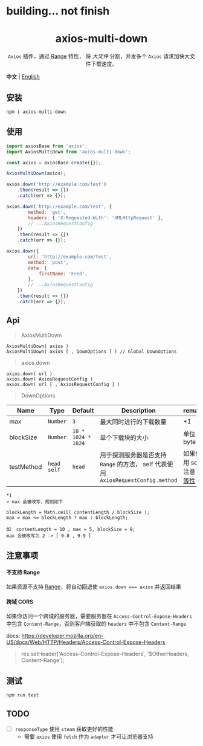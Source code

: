 # building... not finish

<h1 align="center">axios-multi-down</h1>

<p align="center"><code>Axios</code> 插件，通过 <a href='https://developer.mozilla.org/en-US/docs/Web/HTTP/Headers/Range' target='_blank'>Range</a> 特性， 将 <i>大文件</i> 分割，并发多个 <code>Axios</code> 请求加快大文件下载速度。</p>

**中文** | [English](./README.md)

## 安装

```
npm i axios-multi-down
```

## 使用

```js
import axiosBase from 'axios';
import AxiosMultiDown from 'axios-multi-down';

const axios = axiosBase.create({});

AxiosMultiDown(axios);

axios.down('http://example.com/test')
	.then(result => {})
	.catch(err => {});

axios.down('http://example.com/test', {
		method: 'get',
		headers: { 'X-Requested-With': 'XMLHttpRequest' },
		// ...AxiosRequestConfig
	})
	.then(result => {})
	.catch(err => {});

axios.down({
		url: 'http://example.com/test',
		method: 'post',
		data: {
			firstName: 'Fred',
		},
		// ...AxiosRequestConfig
	})
	.then(result => {})
	.catch(err => {});
```

## Api

> AxiosMultiDown

```
AxiosMultiDown( axios )
AxiosMultiDown( axios [ , DownOptions ] ) // Global DownOptions
```

> axios.down

```
axios.down( url )
axios.down( AxiosRequestConfig )
axios.down( url [ , AxiosRequestConfig ] )
```

> DownOptions

| Name       | Type        | Default            | Description                                                                       | remark                                                                                    |
| ---------- | ----------- | ------------------ | --------------------------------------------------------------------------------- | ----------------------------------------------------------------------------------------- |
| max        | `Number`    | `3`                | 最大同时进行的下载数量                                                            | \*1                                                                                       |
| blockSize  | `Number`    | `10 * 1024 * 1024` | 单个下载块的大小                                                                  | 单位 byte                                                                                 |
| testMethod | `head self` | `head`             | 用于探测服务器是否支持 `Range` 的方法， self 代表使用 `AxiosRequestConfig.method` | 如果使用 self 注意 [幂等性](https://developer.mozilla.org/en-US/docs/Glossary/Idempotent) |

```
*1
> max 会被改写，规则如下

blockLength = Math.ceil( contentLength / blockSize );
max = max <= blockLength ? max : blockLength;

如  contentLength = 10 , max = 5, blockSize = 9;
max 会被改写为 2 -> [ 0-8 , 9-9 ]

```

## 注意事项

#### 不支持 Range

如果资源不支持 [Range](https://developer.mozilla.org/en-US/docs/Web/HTTP/Headers/Range)，将自动回退使 `axios.down === axios` 并返回结果


#### 跨域 CORS

如果你访问一个跨域的服务器，需要服务器在 `Access-Control-Expose-Headers` 中包含 `Content-Range`，否则客户端获取的 `headers` 中不包含 `Content-Range`

docs: https://developer.mozilla.org/en-US/docs/Web/HTTP/Headers/Access-Control-Expose-Headers

> res.setHeader('Access-Control-Expose-Headers', '$OtherHeaders, Content-Range');

## 测试

```
npm run test
```

## TODO

-   [ ] `responseType` 使用 `steam` 获取更好的性能
    -   需要 `axios` 使用 `fetch` 作为 `adapter` 才可让浏览器支持
